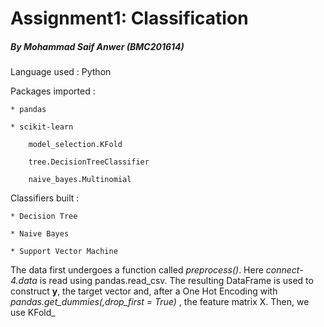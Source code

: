 # Assignment1: Classification
##### By Mohammad Saif Anwer (BMC201614)

Language used : Python

Packages imported :

	* pandas

	* scikit-learn

		model_selection.KFold

		tree.DecisionTreeClassifier

		naive_bayes.Multinomial

Classifiers built :

	* Decision Tree
	
	* Naive Bayes
	
	* Support Vector Machine

The data first undergoes a function called _preprocess()_. Here _connect-4.data_ is read using pandas.read_csv. The resulting DataFrame is used to construct __y__, the target vector and, after a One Hot Encoding with _pandas.get_dummies(,drop_first = True)_
, the feature matrix X.
Then, we use KFold_

